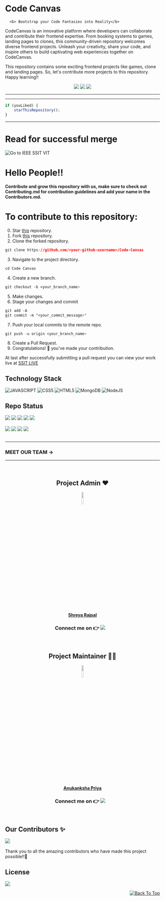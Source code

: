
<div id="top"></div>

# Code Canvas 

      <b> Bootstrap your Code Fantasies into Reality</b>
      
CodeCanvas is an innovative platform where developers can collaborate and contribute their frontend expertise. From booking systems to games, landing pages to clones, this community-driven repository welcomes diverse frontend projects. Unleash your creativity, share your code, and inspire others to build captivating web experiences together on CodeCanvas.
<br>

This repository contains some exciting frontend projects like games, clone and landing pages. So, let's contribute more projects to this repository. 
Happy learning!!

<!-- <p align="center">
    <img src="https://technologyandsociety.org/wp-content/uploads/Logo-Color-1.jpg" />
    <h2 align="center">Games and Go</h2>
    <h4 align="center">INFO</h4>
</p>

<p align="center">
	<h1 align="center"> WHAT IS HACKTOBERFEST 2022</h1>
	<h2 align="center">Hacktoberfest, in its 8th year, is a month-long celebration of open source software run by DigitalOcean. During the month of October, we invite you to join open-source software enthusiasts, beginners, and the developer community by contributing to open-source projects. You can do this in a variety of ways:</h2>
	<ul>
	<li>Prepare and share your project for collaboration</li>
	<li>Contribute to the betterment of a project via pull requests</li>
	<li>Organize an event
</li>
	<li>Mentor others
</li>
	<li>Donate directly to open source projects</li> -->


<div align="center">
      <img src="https://forthebadge.com/images/badges/built-with-love.svg" />
      <img src="https://forthebadge.com/images/badges/uses-brains.svg" />
      <img src="https://forthebadge.com/images/badges/powered-by-responsibility.svg" />
 </div>

---


---

```javascript
if (youLiked) {
	starThisRepository();
}
```

---

# Read for successful merge

![Go to IEEE SSIT VIT](https://technologyandsociety.org/wp-content/uploads/Logo-Color-1.jpg) <br/>
# Hello People!!  <br/>
#### Contribute and grow this repository with us, make sure to check out Contributing.md for contribution guidelines and add your name in the Contributors.md.  <br/>
# To contribute to this repository: <br/>
<!--
## Step 1: Complete your project
---
#### click on **Start Hacking**  <br/>
>   Login in using your GitHub account <br/> 
>   If you don't have then create one <br/>
## Step 2: Make a Pull Request <br/>
___
# ⚡⚡ Steps for Creating First Pull request ⚡⚡ <br/>
---
-->

0. Star <a href="https://github.com/IEEE-SSIT-VIT/Code-Canvas" title="this">this</a> repository.
1. Fork <a href="https://github.com/IEEE-SSIT-VIT/Code-Canvas" title="this">this</a> repository.
2. Clone the forked repository.
```css
git clone https://github.com/<your-github-username>/Code-Canvas
```
  
3. Navigate to the project directory.
```py
cd Code Canvas
```
4. Create a new branch.
```css
git checkout -b <your_branch_name>
```
5. Make changes.
6. Stage your changes and commit
```css
git add -A
git commit -m "<your_commit_message>"
```
7. Push your local commits to the remote repo.
```css
git push -u origin <your_branch_name>
```
8. Create a Pull Request.
9. Congratulations! 🎉 you've made your contribution.

At last after successfully submitting a pull request you can view your work live at <a href="https://codecanvas.ieeessitvit.tech/">SSIT LIVE </a>


## Technology Stack

![JAVASCRIPT](https://img.shields.io/badge/JavaScript-F7DF1E?style=for-the-badge&logo=javascript&logoColor=black)
![CSS5](https://img.shields.io/badge/CSS3-1572B6?style=for-the-badge&logo=css3&logoColor=white)
![HTML5](https://img.shields.io/badge/HTML5-E34F26?style=for-the-badge&logo=html5&logoColor=white)
![MongoDB](https://img.shields.io/badge/MongoDB-%234ea94b.svg?style=for-the-badge&logo=mongodb&logoColor=white)
![NodeJS](https://img.shields.io/badge/Node.js-43853D?style=for-the-badge&logo=node.js&logoColor=white)

## Repo Status

<div>
	<img src="https://img.shields.io/github/repo-size/DevFeed404/DevFeed-1.0?style=for-the-badge" />
	<img src="https://img.shields.io/github/stars/DevFeed404/DevFeed-1.0?style=for-the-badge&color=yellow" />
	<img src="https://img.shields.io/github/forks/DevFeed404/DevFeed-1.0?style=for-the-badge&color=seagreen" />
	<img src="https://img.shields.io/github/contributors/DevFeed404/DevFeed-1.0?style=for-the-badge&color=critical" />
	<img src="https://img.shields.io/github/last-commit/DevFeed404/DevFeed-1.0?style=for-the-badge&color=seagreen" />
</div>
<br>
<div>
	<img src="https://img.shields.io/github/issues/DevFeed404/DevFeed-1.0?style=for-the-badge&color=green" />
	<img src="https://img.shields.io/github/issues-closed/DevFeed404/DevFeed-1.0?style=for-the-badge&color=orange" />
	<img src="https://img.shields.io/github/issues-pr/ssitvit/Code-Canvas.svg?style=for-the-badge&color=green" />
	<img src="https://img.shields.io/github/issues-pr-closed/DevFeed404/DevFeed-1.0?style=for-the-badge&color=orange" />
</div>
<br>

---
### MEET OUR TEAM ->
---
<br>
<h2 align= "center"> Project Admin ❤️</h2>
<p align= "center">
<a href="https://github.com/Shreyaar12"><img src="https://avatars.githubusercontent.com/u/91542376?v=4" width="10%" /></a> 
<br>
<a href="https://github.com/Shreyaar12"><strong>Shreya Rajpal</strong></a>
<h3 align= "center">Connect me on 👉
<a target="_blank"href="https://www.linkedin.com/in/shreya-rajpal-817066221/"><img src="https://img.shields.io/badge/linkedin-%230077B5.svg?&style=for-the-badge&logo=linkedin&logoColor=white" /></a>&nbsp;&nbsp;&nbsp;&nbsp;
</h3>
<br>

<h2 align= "center">Project Maintainer 👩‍💻</h2>
<p align="center">
<a href="https://github.com/cleveranu"><img src="https://avatars.githubusercontent.com/u/102377700?v=4" width="10%" /></a>
<br>
<a href="https://github.com/cleveranu"><strong>Anukanksha Priya</strong></a>
<h3 align= "center">Connect me on 👉	
<a target="_blank"href="https://www.linkedin.com/in/anukanksha-priya-664730220/"><img src="https://img.shields.io/badge/linkedin-%230077B5.svg?&style=for-the-badge&logo=linkedin&logoColor=white" /></a>&nbsp;&nbsp;&nbsp;&nbsp;
</h3>
<br>

## Our Contributors ✨
<a href="https://github.com/amupedia2021/Project-Amupedia/graphs/contributors">
  <img align="center" src="https://contrib.rocks/image?max=100&repo=ssitvit/Code-Canvas" />
</a> 
<br><br>
Thank you to all the amazing contributors who have made this project possible!!💝

## License 
<img src = "https://img.shields.io/badge/License-MIT-blue.svg?style=for-the-badge">

<p align="right"><a href="#top"><img src="https://img.shields.io/badge/Move%20to%20top-Blue?style=plastic" alt="Back To Top"></a></p>
